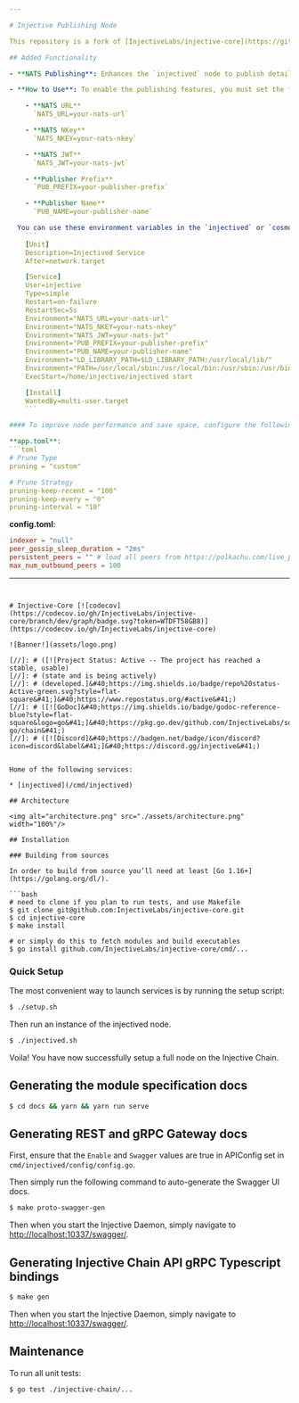 ```yaml
---

# Injective Publishing Node

This repository is a fork of [InjectiveLabs/injective-core](https://github.com/InjectiveLabs/injective-core), specifically enhanced to include functionality for NATS publishing. It allows the `injectived` node to publish data streams of transactions, mempool, blocks, and proposed blocks.

## Added Functionality

- **NATS Publishing**: Enhances the `injectived` node to publish details about transactions, mempool, blocks, and proposed blocks via NATS. This feature enables subscribers to receive real-time blockchain data.

- **How to Use**: To enable the publishing features, you must set the following environment variables before starting the `injectived` node. These variables configure the NATS connection and define the publishing settings:

    - **NATS URL**  
      `NATS_URL=your-nats-url`

    - **NATS NKey**  
      `NATS_NKEY=your-nats-nkey`

    - **NATS JWT**  
      `NATS_JWT=your-nats-jwt`

    - **Publisher Prefix**  
      `PUB_PREFIX=your-publisher-prefix`

    - **Publisher Name**  
      `PUB_NAME=your-publisher-name`

  You can use these environment variables in the `injectived` or `cosmovisor` service file. For example:
    ```
    [Unit]
    Description=Injectived Service
    After=network.target

    [Service]
    User=injective
    Type=simple
    Restart=on-failure
    RestartSec=5s
    Environment="NATS_URL=your-nats-url"
    Environment="NATS_NKEY=your-nats-nkey"
    Environment="NATS_JWT=your-nats-jwt"
    Environment="PUB_PREFIX=your-publisher-prefix"
    Environment="PUB_NAME=your-publisher-name"
    Environment="LD_LIBRARY_PATH=$LD_LIBRARY_PATH:/usr/local/lib/"
    Environment="PATH=/usr/local/sbin:/usr/local/bin:/usr/sbin:/usr/bin:/sbin:/bin:/usr/local/go/bin:/home/injective/go/bin"
    ExecStart=/home/injective/injectived start

    [Install]
    WantedBy=multi-user.target
    ```

#### To improve node performance and save space, configure the following settings in your `app.toml` and `config.toml` files:

**app.toml**:
```toml
# Prune Type
pruning = "custom"

# Prune Strategy
pruning-keep-recent = "100"
pruning-keep-every = "0"
pruning-interval = "10"
```

**config.toml**:
```toml
indexer = "null"
peer_gossip_sleep_duration = "2ms"
persistent_peers = "" # load all peers from https://polkachu.com/live_peers/injective
max_num_outbound_peers = 100
```

---
```


# Injective-Core [![codecov](https://codecov.io/gh/InjectiveLabs/injective-core/branch/dev/graph/badge.svg?token=WTDFT58GB8)](https://codecov.io/gh/InjectiveLabs/injective-core)

![Banner!](assets/logo.png)

[//]: # ([![Project Status: Active -- The project has reached a stable, usable)
[//]: # (state and is being actively)
[//]: # (developed.]&#40;https://img.shields.io/badge/repo%20status-Active-green.svg?style=flat-square&#41;]&#40;https://www.repostatus.org/#active&#41;)
[//]: # ([![GoDoc]&#40;https://img.shields.io/badge/godoc-reference-blue?style=flat-square&logo=go&#41;]&#40;https://pkg.go.dev/github.com/InjectiveLabs/sdk-go/chain&#41;)
[//]: # ([![Discord]&#40;https://badgen.net/badge/icon/discord?icon=discord&label&#41;]&#40;https://discord.gg/injective&#41;)


Home of the following services:

* [injectived](/cmd/injectived)

## Architecture

<img alt="architecture.png" src="./assets/architecture.png" width="100%"/>

## Installation

### Building from sources

In order to build from source you’ll need at least [Go 1.16+](https://golang.org/dl/).

```bash
# need to clone if you plan to run tests, and use Makefile
$ git clone git@github.com:InjectiveLabs/injective-core.git
$ cd injective-core
$ make install

# or simply do this to fetch modules and build executables
$ go install github.com/InjectiveLabs/injective-core/cmd/...
```

### Quick Setup
The most convenient way to launch services is by running the setup script:
```bash
$ ./setup.sh
```
Then run an instance of the injectived node.
```bash
$ ./injectived.sh
```

Voila! You have now successfully setup a full node on the Injective Chain.

## Generating the module specification docs
```bash
$ cd docs && yarn && yarn run serve
```
## Generating REST and gRPC Gateway docs
First, ensure that the `Enable` and `Swagger` values are true in APIConfig set in `cmd/injectived/config/config.go`.

Then simply run the following command to auto-generate the Swagger UI docs.
```bash
$ make proto-swagger-gen
```
Then when you start the Injective Daemon, simply navigate to [http://localhost:10337/swagger/](http://localhost:10337/swagger/).

## Generating Injective Chain API gRPC Typescript bindings

```bash
$ make gen
```
Then when you start the Injective Daemon, simply navigate to [http://localhost:10337/swagger/](http://localhost:10337/swagger/).


## Maintenance

To run all unit tests:

```bash
$ go test ./injective-chain/...
```
